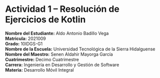 # Actividad 1 – Resolución de Ejercicios de Kotlin

**Nombre del Estudiante:** Aldo Antonio Badillo Vega  
**Matricula:** 2021009  
**Grado:** 10IDGS-G1  
**Nombre de la Escuela:** Universidad Tecnológica de la Sierra Hidalguense  
**Nombre del Maestro:** Senen Aldahir Mayorga García  
**Cuatrimestre:** Decimo Cuatrimestre  
**Carrera:** Ingeniería en Desarrollo y Gestión de Software  
**Materia:** Desarrollo Móvil Integral  